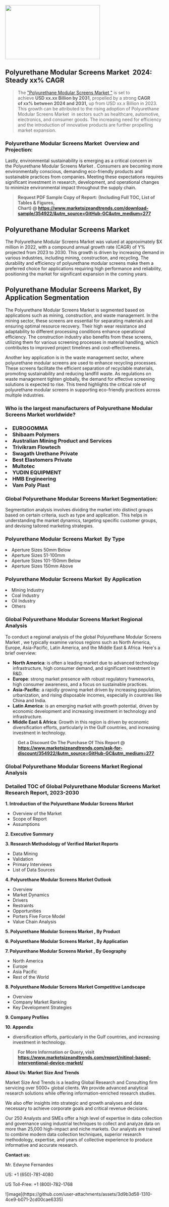 <p><img class="alignnone size-medium wp-image-20088" src="https://ffe5etoiles.com/wp-content/uploads/2024/12/MST1-300x171.png" alt="" width="300" height="171" /></p><h2 id="ember46" class="ember-view reader-text-block__heading-2">Polyurethane Modular Screens Market &nbsp;2024: Steady&nbsp;xx% CAGR</h2><blockquote id="ember47" class="ember-view reader-text-block__blockquote">The&nbsp;<a class="app-aware-link " href="https://www.marketsizeandtrends.com/download-sample/354922/&utm_source=GitHub-GC&utm_medium=277" target="_blank" data-test-app-aware-link="">"Polyurethane Modular Screens Market "</a>&nbsp;is set to achieve&nbsp;<strong>USD&nbsp;xx.xx&nbsp;Billion by 2031,</strong>&nbsp;propelled by a strong&nbsp;<strong>CAGR of&nbsp;xx% between 2024 and 2031,</strong>&nbsp;up from USD xx.x Billion in 2023. This growth can be attributed to the rising adoption of&nbsp;Polyurethane Modular Screens Market &nbsp;in sectors such as healthcare, automotive, electronics, and consumer goods. The increasing need for efficiency and the introduction of innovative products are further propelling market expansion.</blockquote><h3 id="ember48" class="ember-view reader-text-block__heading-3">Polyurethane Modular Screens Market &nbsp;Overview and Projection:</h3><p id="ember49" class="ember-view reader-text-block__paragraph">Lastly, environmental sustainability is emerging as a critical concern in the&nbsp;Polyurethane Modular Screens Market . Consumers are becoming more environmentally conscious, demanding eco-friendly products and sustainable practices from companies. Meeting these expectations requires significant investment in research, development, and operational changes to minimize environmental impact throughout the supply chain.</p><blockquote id="ember50" class="ember-view reader-text-block__blockquote"><strong>Request PDF Sample Copy of Report: (Including Full TOC, List of Tables &amp; Figures, Chart)&nbsp;@&nbsp;<strong><a href="https://www.marketsizeandtrends.com/download-sample/354922/&utm_source=GitHub-GC&utm_medium=277" target="_blank">https://www.marketsizeandtrends.com/download-sample/354922/&utm_source=GitHub-GC&utm_medium=277</a></strong></strong></blockquote><h3 class=""> <h2>Polyurethane Modular Screens Market</h2><p>The Polyurethane Modular Screens Market was valued at approximately $X million in 2022, with a compound annual growth rate (CAGR) of Y% projected from 2023 to 2030. This growth is driven by increasing demand in various industries, including mining, construction, and recycling. The durability and efficiency of polyurethane modular screens make them a preferred choice for applications requiring high performance and reliability, positioning the market for significant expansion in the coming years.</p><h2>Polyurethane Modular Screens Market, By Application Segmentation</h2><p>The Polyurethane Modular Screens Market is segmented based on applications such as mining, construction, and waste management. In the mining sector, these screens are essential for separating materials and ensuring optimal resource recovery. Their high wear resistance and adaptability to different processing conditions enhance operational efficiency. The construction industry also benefits from these screens, utilizing them for various screening processes in material handling, which contributes to improved project timelines and cost-effectiveness.</p><p>Another key application is in the waste management sector, where polyurethane modular screens are used to enhance recycling processes. These screens facilitate the efficient separation of recyclable materials, promoting sustainability and reducing landfill waste. As regulations on waste management tighten globally, the demand for effective screening solutions is expected to rise. This trend highlights the critical role of polyurethane modular screens in supporting eco-friendly practices across multiple industries.</p></h3><h3 id="" class="">Who is the largest manufacturers of&nbsp;Polyurethane Modular Screens Market  worldwide?</h3><h3 class=""></Li><Li>EUROGOMMA</Li><Li> Shibaam Polymers</Li><Li> Australian Mining Product and Services</Li><Li> Trivikram Flowtech</Li><Li> Swagath Urethane Private</Li><Li> Best Elastomers Private</Li><Li> Multotec</Li><Li> YUDIN EQUIPMENT</Li><Li> HMB Engineering</Li><Li> Vam Poly Plast</h3><h3 id="ember53" class="ember-view reader-text-block__heading-3">Global&nbsp;Polyurethane Modular Screens Market  Segmentation:</h3><p id="ember54" class="ember-view reader-text-block__paragraph">Segmentation analysis involves dividing the market into distinct groups based on certain criteria, such as type and application. This helps in understanding the market dynamics, targeting specific customer groups, and devising tailored marketing strategies.</p><h3 id="" class="">Polyurethane Modular Screens Market &nbsp;By Type</h3><p></Li><Li>Aperture Sizes 50mm Below</Li><Li> Aperture Sizes 51-100mm</Li><Li> Aperture Sizes 101-150mm Below</Li><Li> Aperture Sizes 150mm Above</p><h3 id="" class="">Polyurethane Modular Screens Market &nbsp;By Application</h3><p class=""></Li><Li>Mining Industry</Li><Li> Coal Industry</Li><Li> Oil Industry</Li><Li> Others</p><h3 id="ember62" class="ember-view reader-text-block__heading-3">Global Polyurethane Modular Screens Market  Regional Analysis</h3><p id="ember63" class="ember-view reader-text-block__paragraph">To conduct a regional analysis of the global Polyurethane Modular Screens Market , we typically examine various regions such as North America, Europe, Asia-Pacific, Latin America, and the Middle East &amp; Africa. Here's a brief overview:</p><ul><li><strong>North America</strong>: is often a leading market due to advanced technology infrastructure, high consumer demand, and significant investment in R&amp;D.</li><li><strong>Europe</strong>: strong market presence with robust regulatory frameworks, high consumer awareness, and a focus on sustainable practices.</li><li><strong>Asia-Pacific</strong>: a rapidly growing market driven by increasing population, urbanization, and rising disposable incomes, especially in countries like China and India.</li><li><strong>Latin America</strong>: is an emerging market with growth potential, driven by economic development and increasing investment in technology and infrastructure.</li><li><strong>Middle East &amp; Africa</strong>: Growth in this region is driven by economic diversification efforts, particularly in the Gulf countries, and increasing investment in technology.</li></ul><blockquote id="ember61" class="ember-view reader-text-block__blockquote"><strong>Get a Discount On The Purchase Of This Report @ <strong><a href="https://html-cleaner.com/" target="">https://www.marketsizeandtrends.com/ask-for-discount/354922/&utm_source=GitHub-GC&utm_medium=277</a></strong></strong></blockquote><h3 id="ember62" class="ember-view reader-text-block__heading-3">Global Polyurethane Modular Screens Market  Regional Analysis</h3><h3 id="" class="">Detailed TOC of Global Polyurethane Modular Screens Market  Research Report, 2023-2030</h3><p id="" class=""><strong>1. Introduction of the Polyurethane Modular Screens Market </strong></p><ul><li>Overview of the Market</li><li>Scope of Report</li><li>Assumptions</li></ul><p id="" class=""><strong>2. Executive Summary</strong></p><p id="" class=""><strong>3. Research Methodology of Verified Market Reports</strong></p><ul><li>Data Mining</li><li>Validation</li><li>Primary Interviews</li><li>List of Data Sources</li></ul><p id="" class=""><strong>4. Polyurethane Modular Screens Market  Outlook</strong></p><ul><li>Overview</li><li>Market Dynamics</li><li>Drivers</li><li>Restraints</li><li>Opportunities</li><li>Porters Five Force Model</li><li>Value Chain Analysis</li></ul><p id="" class=""><strong>5. Polyurethane Modular Screens Market , By Product</strong></p><p id="" class=""><strong>6. Polyurethane Modular Screens Market , By Application</strong></p><p id="" class=""><strong>7. Polyurethane Modular Screens Market , By Geography</strong></p><ul><li>North America</li><li>Europe</li><li>Asia Pacific</li><li>Rest of the World</li></ul><p id="" class=""><strong>8. Polyurethane Modular Screens Market  Competitive Landscape</strong></p><ul><li>Overview</li><li>Company Market Ranking</li><li>Key Development Strategies</li></ul><p id="" class=""><strong>9. Company Profiles</strong></p><p id="" class=""><strong>10. Appendix</strong></p><ul><li>diversification efforts, particularly in the Gulf countries, and increasing investment in technology.</li></ul><blockquote id="ember65" class="ember-view reader-text-block__blockquote"><strong>For More Information or Query, visit <strong><strong><a href="https://html-cleaner.com/" target="">https://www.marketsizeandtrends.com/report/nitinol-based-interventional-device-market/</a></strong></strong></strong></blockquote><p id="" class=""><strong>About Us: Market Size And Trends</strong></p><p id="" class="">Market Size And Trends is a leading Global Research and Consulting firm servicing over 5000+ global clients. We provide advanced analytical research solutions while offering information-enriched research studies.</p><p id="" class="">We also offer insights into strategic and growth analyses and data necessary to achieve corporate goals and critical revenue decisions.</p><p id="" class="">Our 250 Analysts and SMEs offer a high level of expertise in data collection and governance using industrial techniques to collect and analyze data on more than 25,000 high-impact and niche markets. Our analysts are trained to combine modern data collection techniques, superior research methodology, expertise, and years of collective experience to produce informative and accurate research.</p><p id="" class=""><strong>Contact us:</strong></p><p id="" class="">Mr. Edwyne Fernandes</p><p id="" class="">US: +1 (650)-781-4080</p><p id="" class="">US Toll-Free: +1 (800)-782-1768</p>
![image](https://github.com/user-attachments/assets/3d9b3d58-1310-4ce9-b071-2cd00cae6335)
